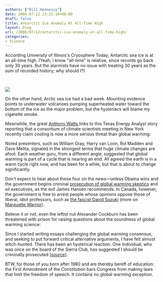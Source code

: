 ```yaml
---
authors: ["Bill Hennessy"]
date: 2008-07-12 23:23:10+00:00
draft: false
title: Antarctic Ice Anomaly At All-Time High
layout: blog
url: /2008/07/12/antarctic-ice-anomaly-at-all-time-high/
categories:
- Science
---
```


According University of Illinois's Cryosphere Today, Antarctic sea ice is at an all-time high.   (Yeah, I know "all-time" is relative, since records go back only 30 years.  But the alarmists have no issue with treating 30 years as the sum of recorded history; why should I?)



 

[![](https://hennessysview.com/wp-content/uploads/2008/07/071208-2323-antarcticic14.jpg)
](https://arctic.atmos.uiuc.edu/cryosphere/IMAGES/current.anom.south.jpg)
	

On the other hand, Arctic sea ice had a bad week. Mounting evidence points to underwater volcanoes pumping superheated water toward the bottom of the ice as the major problem, but the hysteriacs will blame my cigarette smoke.


Meanwhile, the great [Anthony Watts ](https://wattsupwiththat.wordpress.com/2008/07/12/four-scientists-global-warming-out-global-cooling-in/) links to this Texas Energy Analyst story reporting that a consortium of climate scientists meeting in New York recently claim cooling is now a more serious threat than global warming:


Noted presenters, such as William Gray, Harry van Loon, Rol Madden and Dave Melita, signaled in the strongest terms that huge climate changes are afoot. Each weather guru, from a different angle, suggested that global warming is part of a cycle that is nearing an end. All agreed the earth is in a warm cycle right now, and has been for a while, but that is about to change significantly.


Don't expect to hear about these four on the news—unless Obama wins and the government begins criminal [prosecution of global warming skeptics](https://wattsupwiththat.wordpress.com/2008/06/22/jim-hansen-calls-for-energy-company-execs-to-be-jailed/) and oil executives, as the evil James Hansen recommends.  In Canada, however, the government is free to arrest people whose opinions oppose those of liberal, idiot professors, such as [the fascist David Suzuki](https://www.nationalpost.com/news/story.html?id=290513) (more on [Marquette Warrior](https://mu-warrior.blogspot.com/2008/02/jail-global-warming-skeptics.html)). 


Believe it or not, even the leftist nut Alexander Cockburn has been threatened with prison for raising questions about the soundness of global warming science:


Since I started writing essays challenging the global warming consensus, and seeking to put forward critical alternative arguments, I have felt almost witch-hunted. There has been an hysterical reaction. One individual, who was once on the board of the Sierra Club, has suggested I should be criminally prosecuted [[source](https://mu-warrior.blogspot.com/2008/02/jail-global-warming-skeptics.html)].


BTW, for those of you born after 1980 and are thereby bereft of education:  the First Amendment of the Constitution bars Congress from making laws that limit the freedom of speech.  It contains no global warming exception.



 
